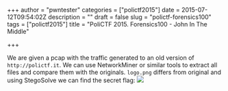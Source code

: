 +++
author = "pwntester"
categories = ["polictf2015"]
date = 2015-07-12T09:54:02Z
description = ""
draft = false
slug = "polictf-forensics100"
tags = ["polictf2015"]
title = "PoliCTF 2015. Forensics100 - John In The Middle"

+++

We are given a pcap with the traffic generated to an old version of `http://polictf.it`. We can use NetworkMiner or similar tools to extract all files and compare them with the originals. `logo.png` differs from original and using StegoSolve we can find the secret flag:
![](/images/2015/07/Screen-Shot-2015-07-11-at-17-08-48.png)
